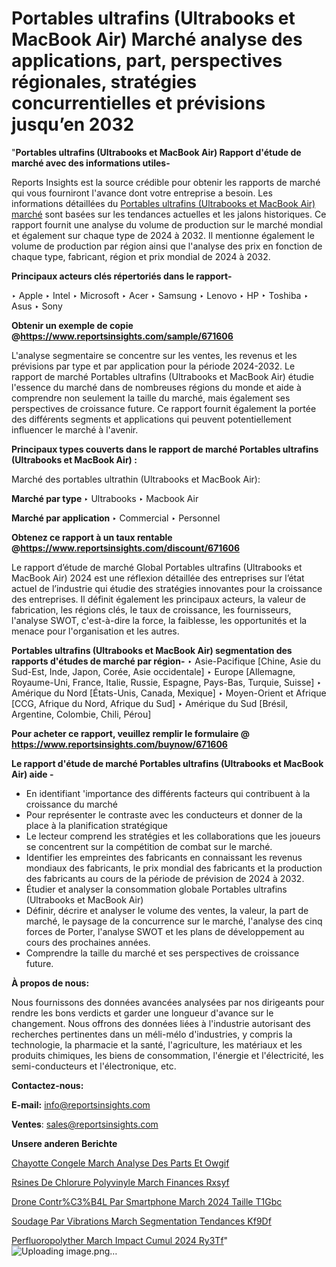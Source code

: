 # Portables ultrafins (Ultrabooks et MacBook Air) Marché analyse des applications, part, perspectives régionales, stratégies concurrentielles et prévisions jusqu’en 2032

"<strong>Portables ultrafins (Ultrabooks et MacBook Air) Rapport d'étude de marché avec des informations utiles-</strong>

Reports Insights est la source crédible pour obtenir les rapports de marché qui vous fourniront l'avance dont votre entreprise a besoin. Les informations détaillées du <a href=https://www.reportsinsights.com/sample/671606>Portables ultrafins (Ultrabooks et MacBook Air) marché</a> sont basées sur les tendances actuelles et les jalons historiques. Ce rapport fournit une analyse du volume de production sur le marché mondial et également sur chaque type de 2024 à 2032. Il mentionne également le volume de production par région ainsi que l'analyse des prix en fonction de chaque type, fabricant, région et prix mondial de 2024 à 2032.

<b>Principaux acteurs clés répertoriés dans le rapport-</b>

‣ Apple
‣ Intel
‣ Microsoft
‣ Acer
‣ Samsung
‣ Lenovo
‣ HP
‣ Toshiba
‣ Asus
‣ Sony

<strong><b>Obtenir un exemple de copie @</b></strong><a href=https://www.reportsinsights.com/sample/671606><strong><b>https://www.reportsinsights.com/sample/671606</b></strong></a>

L'analyse segmentaire se concentre sur les ventes, les revenus et les prévisions par type et par application pour la période 2024-2032. Le rapport de marché Portables ultrafins (Ultrabooks et MacBook Air) étudie l'essence du marché dans de nombreuses régions du monde et aide à comprendre non seulement la taille du marché, mais également ses perspectives de croissance future. Ce rapport fournit également la portée des différents segments et applications qui peuvent potentiellement influencer le marché à l'avenir.

<strong>Principaux types couverts dans le rapport de marché Portables ultrafins (Ultrabooks et MacBook Air) :</strong>

Marché des portables ultrathin (Ultrabooks et MacBook Air):

<strong>Marché par type </strong>
‣ Ultrabooks
‣ Macbook Air

<strong>Marché par application </strong>
‣ Commercial
‣ Personnel

<strong><b>Obtenez ce rapport à un taux rentable @</b></strong><a href=https://www.reportsinsights.com/discount/671606><strong><b>https://www.reportsinsights.com/discount/671606</b></strong></a>

Le rapport d’étude de marché Global Portables ultrafins (Ultrabooks et MacBook Air) 2024 est une réflexion détaillée des entreprises sur l’état actuel de l’industrie qui étudie des stratégies innovantes pour la croissance des entreprises. Il définit également les principaux acteurs, la valeur de fabrication, les régions clés, le taux de croissance, les fournisseurs, l'analyse SWOT, c'est-à-dire la force, la faiblesse, les opportunités et la menace pour l'organisation et les autres.

<strong>Portables ultrafins (Ultrabooks et MacBook Air) segmentation des rapports d'études de marché par région-</strong>
‣ Asie-Pacifique [Chine, Asie du Sud-Est, Inde, Japon, Corée, Asie occidentale]
‣ Europe [Allemagne, Royaume-Uni, France, Italie, Russie, Espagne, Pays-Bas, Turquie, Suisse]
‣ Amérique du Nord [États-Unis, Canada, Mexique]
‣ Moyen-Orient et Afrique [CCG, Afrique du Nord, Afrique du Sud]
‣ Amérique du Sud [Brésil, Argentine, Colombie, Chili, Pérou]

<strong>Pour acheter ce rapport, veuillez remplir le formulaire @   <a href=https://www.reportsinsights.com/buynow/671606>https://www.reportsinsights.com/buynow/671606</a></strong>

<strong>Le rapport d'étude de marché Portables ultrafins (Ultrabooks et MacBook Air) aide -</strong>
<ul>
  <li>En identifiant 'importance des différents facteurs qui contribuent à la croissance du marché</li>
  <li>Pour représenter le contraste avec les conducteurs et donner de la place à la planification stratégique</li>
  <li>Le lecteur comprend les stratégies et les collaborations que les joueurs se concentrent sur la compétition de combat sur le marché.</li>
  <li>Identifier les empreintes des fabricants en connaissant les revenus mondiaux des fabricants, le prix mondial des fabricants et la production des fabricants au cours de la période de prévision de 2024 à 2032.</li>
  <li>Étudier et analyser la consommation globale Portables ultrafins (Ultrabooks et MacBook Air)</li>
  <li>Définir, décrire et analyser le volume des ventes, la valeur, la part de marché, le paysage de la concurrence sur le marché, l'analyse des cinq forces de Porter, l'analyse SWOT et les plans de développement au cours des prochaines années.</li>
  <li>Comprendre la taille du marché et ses perspectives de croissance future.</li>
</ul>
<strong>À propos de nous:</strong>

Nous fournissons des données avancées analysées par nos dirigeants pour rendre les bons verdicts et garder une longueur d'avance sur le changement. Nous offrons des données liées à l'industrie autorisant des recherches pertinentes dans un méli-mélo d'industries, y compris la technologie, la pharmacie et la santé, l'agriculture, les matériaux et les produits chimiques, les biens de consommation, l'énergie et l'électricité, les semi-conducteurs et l'électronique, etc.

<strong>Contactez-nous:</strong>

<strong>E-mail:</strong> <a href=mailto:info@reportsinsights.com>info@reportsinsights.com</a>

<strong>Ventes</strong>: <a href=mailto:sales@reportsinsights.com>sales@reportsinsights.com</a>

<strong>Unsere anderen Berichte</strong>

<a href=https://www.linkedin.com/pulse/chayotte-congel%C3%A9e-march%C3%A9-analyse-des-parts-et-owgif/>Chayotte Congele March Analyse Des Parts Et Owgif</a>

<a href=https://www.linkedin.com/pulse/r%C3%A9sines-de-chlorure-polyvinyle-march%C3%A9-finances-rxsyf/>Rsines De Chlorure Polyvinyle March Finances Rxsyf</a>

<a href=https://www.linkedin.com/pulse/drone-contr%C3%B4l%C3%A9-par-smartphone-march%C3%A9-2024-taille-t1gbc/>Drone Contr%C3%B4L Par Smartphone March 2024 Taille T1Gbc</a>

<a href=https://www.linkedin.com/pulse/soudage-par-vibrations-march%C3%A9-segmentation-tendances-kf9df/>Soudage Par Vibrations March Segmentation Tendances Kf9Df</a>

<a href=https://www.linkedin.com/pulse/perfluoropoly%C3%A9ther-march%C3%A9-impact-cumul%C3%A9-2024-ry3tf/>Perfluoropolyther March Impact Cumul 2024 Ry3Tf</a>"
![Uploading image.png…]()

